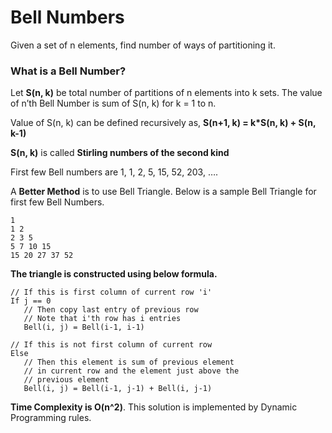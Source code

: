 # Bell Numbers
Given a set of n elements, find number of ways of partitioning it. 

### What is a Bell Number? 
Let **S(n, k)** be total number of partitions of n elements into k sets. The value of n’th Bell Number is sum of S(n, k) for k = 1 to n. 

Value of S(n, k) can be defined recursively as, **S(n+1, k) = k*S(n, k) + S(n, k-1)**

**S(n, k)** is called **Stirling numbers of the second kind**

First few Bell numbers are 1, 1, 2, 5, 15, 52, 203, …. 

A **Better Method** is to use Bell Triangle. Below is a sample Bell Triangle for first few Bell Numbers. 

```
1
1 2
2 3 5
5 7 10 15
15 20 27 37 52
```

**The triangle is constructed using below formula.**

```
// If this is first column of current row 'i'
If j == 0
   // Then copy last entry of previous row
   // Note that i'th row has i entries
   Bell(i, j) = Bell(i-1, i-1) 

// If this is not first column of current row
Else 
   // Then this element is sum of previous element 
   // in current row and the element just above the
   // previous element
   Bell(i, j) = Bell(i-1, j-1) + Bell(i, j-1)
```

**Time Complexity is O(n^2)**. This solution is implemented by Dynamic Programming rules.

